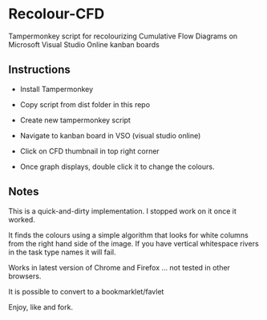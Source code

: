 # Recolour-CFD
Tampermonkey script for recolourizing Cumulative Flow Diagrams on Microsoft Visual Studio Online kanban boards

## Instructions

* Install Tampermonkey
* Copy script from dist folder in this repo
* Create new tampermonkey script

* Navigate to kanban board in VSO (visual studio online)
* Click on CFD thumbnail in top right corner
* Once graph displays, double click it to change the colours.

## Notes

This is a quick-and-dirty implementation. I stopped work on it once it worked.

It finds the colours using a simple algorithm that looks for white columns from the right hand side of the image. If you have vertical whitespace rivers in the task type names it will fail.

Works in latest version of Chrome and Firefox ... not tested in other browsers.

It is possible to convert to a bookmarklet/favlet

Enjoy, like and fork.

